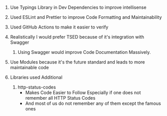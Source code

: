 1. Use Typings Library in Dev Dependencies to improve intellisense
2. Used ESLint and Prettier to improve Code Formatting and Maintainability
3. Used GitHub Actions to make it easier to verify
4. Realistically I would prefer TSED because of it's integration with Swagger
    1. Using Swagger would improve Code Documentation Massively.
5. Use Modules because it's the future standard and leads to more maintainable code

6. Libraries used Additional
    1. http-status-codes
        - Makes Code Easier to Follow Especially if one does not remember all HTTP Status Codes
        - And most of us do not remember any of them except the famous ones
